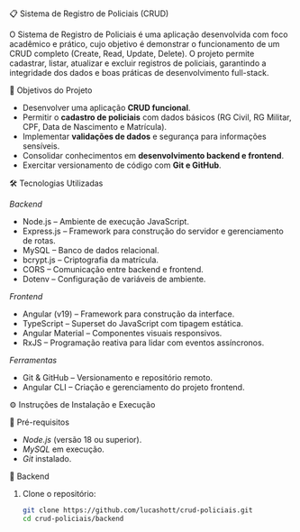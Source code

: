 📋 Sistema de Registro de Policiais (CRUD)

O Sistema de Registro de Policiais é uma aplicação desenvolvida com foco acadêmico e prático, cujo objetivo é demonstrar o funcionamento de um CRUD completo (Create, Read, Update, Delete). O projeto permite cadastrar, listar, atualizar e excluir registros de policiais, garantindo a integridade dos dados e boas práticas de desenvolvimento full-stack.

🎯 Objetivos do Projeto

- Desenvolver uma aplicação **CRUD funcional**.  
- Permitir o **cadastro de policiais** com dados básicos (RG Civil, RG Militar, CPF, Data de Nascimento e Matrícula).  
- Implementar **validações de dados** e segurança para informações sensíveis.  
- Consolidar conhecimentos em **desenvolvimento backend e frontend**.  
- Exercitar versionamento de código com **Git e GitHub**.  

🛠 Tecnologias Utilizadas

*Backend*
- Node.js – Ambiente de execução JavaScript.  
- Express.js – Framework para construção do servidor e gerenciamento de rotas.  
- MySQL – Banco de dados relacional.  
- bcrypt.js – Criptografia da matrícula.  
- CORS – Comunicação entre backend e frontend.  
- Dotenv – Configuração de variáveis de ambiente.  

*Frontend*
- Angular (v19) – Framework para construção da interface.  
- TypeScript – Superset do JavaScript com tipagem estática.  
- Angular Material – Componentes visuais responsivos.  
- RxJS – Programação reativa para lidar com eventos assíncronos.  

*Ferramentas*
- Git & GitHub – Versionamento e repositório remoto.  
- Angular CLI – Criação e gerenciamento do projeto frontend.  

⚙️ Instruções de Instalação e Execução

🔹 Pré-requisitos
- *Node.js* (versão 18 ou superior).  
- *MySQL* em execução.  
- *Git* instalado.  

🔹 Backend
1. Clone o repositório:  
   ```bash
   git clone https://github.com/lucashott/crud-policiais.git
   cd crud-policiais/backend
